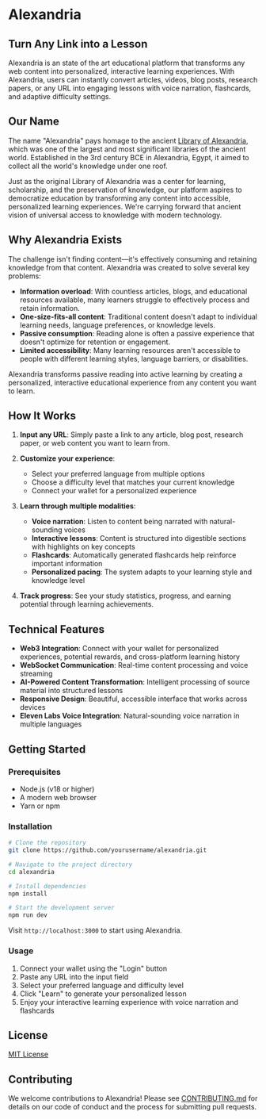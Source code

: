 # Alexandria

## Turn Any Link into a Lesson

Alexandria is an state of the art educational platform that transforms any web content into personalized, interactive learning experiences. With Alexandria, users can instantly convert articles, videos, blog posts, research papers, or any URL into engaging lessons with voice narration, flashcards, and adaptive difficulty settings.

## Our Name

The name "Alexandria" pays homage to the ancient [Library of Alexandria](https://en.wikipedia.org/wiki/Library_of_Alexandria), which was one of the largest and most significant libraries of the ancient world. Established in the 3rd century BCE in Alexandria, Egypt, it aimed to collect all the world's knowledge under one roof.

Just as the original Library of Alexandria was a center for learning, scholarship, and the preservation of knowledge, our platform aspires to democratize education by transforming any content into accessible, personalized learning experiences. We're carrying forward that ancient vision of universal access to knowledge with modern technology.

## Why Alexandria Exists

The challenge isn't finding content—it's effectively consuming and retaining knowledge from that content. Alexandria was created to solve several key problems:

- **Information overload**: With countless articles, blogs, and educational resources available, many learners struggle to effectively process and retain information.
- **One-size-fits-all content**: Traditional content doesn't adapt to individual learning needs, language preferences, or knowledge levels.
- **Passive consumption**: Reading alone is often a passive experience that doesn't optimize for retention or engagement.
- **Limited accessibility**: Many learning resources aren't accessible to people with different learning styles, language barriers, or disabilities.

Alexandria transforms passive reading into active learning by creating a personalized, interactive educational experience from any content you want to learn.

## How It Works

1. **Input any URL**: Simply paste a link to any article, blog post, research paper, or web content you want to learn from.
2. **Customize your experience**:

   - Select your preferred language from multiple options
   - Choose a difficulty level that matches your current knowledge
   - Connect your wallet for a personalized experience

3. **Learn through multiple modalities**:

   - **Voice narration**: Listen to content being narrated with natural-sounding voices
   - **Interactive lessons**: Content is structured into digestible sections with highlights on key concepts
   - **Flashcards**: Automatically generated flashcards help reinforce important information
   - **Personalized pacing**: The system adapts to your learning style and knowledge level

4. **Track progress**: See your study statistics, progress, and earning potential through learning achievements.

## Technical Features

- **Web3 Integration**: Connect with your wallet for personalized experiences, potential rewards, and cross-platform learning history
- **WebSocket Communication**: Real-time content processing and voice streaming
- **AI-Powered Content Transformation**: Intelligent processing of source material into structured lessons
- **Responsive Design**: Beautiful, accessible interface that works across devices
- **Eleven Labs Voice Integration**: Natural-sounding voice narration in multiple languages

## Getting Started

### Prerequisites

- Node.js (v18 or higher)
- A modern web browser
- Yarn or npm

### Installation

```bash
# Clone the repository
git clone https://github.com/yourusername/alexandria.git

# Navigate to the project directory
cd alexandria

# Install dependencies
npm install

# Start the development server
npm run dev
```

Visit `http://localhost:3000` to start using Alexandria.

### Usage

1. Connect your wallet using the "Login" button
2. Paste any URL into the input field
3. Select your preferred language and difficulty level
4. Click "Learn" to generate your personalized lesson
5. Enjoy your interactive learning experience with voice narration and flashcards

## License

[MIT License](LICENSE)

## Contributing

We welcome contributions to Alexandria! Please see [CONTRIBUTING.md](CONTRIBUTING.md) for details on our code of conduct and the process for submitting pull requests.
